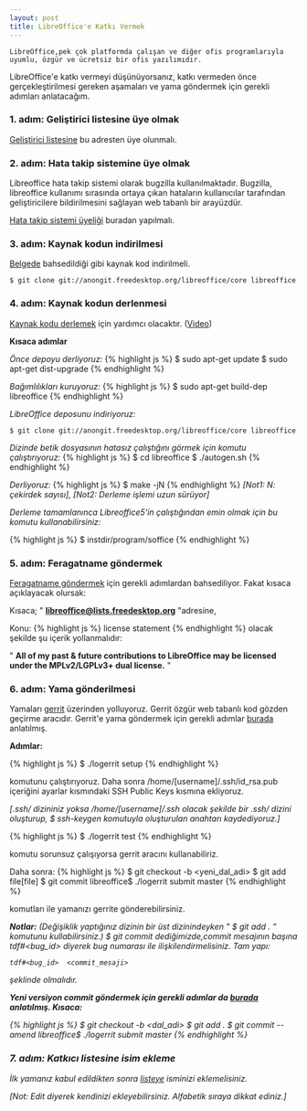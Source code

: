 ```yaml
---
layout: post
title: LibreOffice'e Katkı Vermek
---
```

	LibreOffice,pek çok platformda çalışan ve diğer ofis programlarıyla uyumlu, özgür ve ücretsiz bir ofis yazılımıdır.

LibreOffice'e katkı vermeyi düşünüyorsanız, katkı vermeden önce gerçekleştirilmesi gereken aşamaları ve yama göndermek için gerekli adımları anlatacağım.

### 1. adım: Geliştirici listesine üye olmak
	
[Geliştirici listesine](http://lists.freedesktop.org/mailman/listinfo/libreoffice) bu adresten üye olunmalı.

### 2. adım: Hata takip sistemine üye olmak

Libreoffice hata takip sistemi olarak bugzilla kullanılmaktadır. Bugzilla, libreoffice kullanımı sırasında ortaya çıkan hataların kullanıcılar tarafından geliştiricilere bildirilmesini sağlayan web tabanlı bir arayüzdür.

[Hata takip sistemi üyeliği](https://bugs.documentfoundation.org/) buradan yapılmalı.

### 3. adım: Kaynak kodun indirilmesi

[Belgede](https://bugs.documentfoundation.org/) bahsedildiği gibi kaynak kod indirilmeli.


	$ git clone git://anongit.freedesktop.org/libreoffice/core libreoffice


### 4. adım: Kaynak kodun derlenmesi

[Kaynak kodu derlemek](https://wiki.documentfoundation.org/Development/BuildingOnLinux) için yardımcı olacaktır. ([Video](https://www.youtube.com/watch?v=2gIqOOajdYQ&hd=1))

<b>Kısaca adımlar</b>

<i>Önce depoyu derliyoruz: </i>
{% highlight js %}
 $ sudo apt-get update
 $ sudo apt-get dist-upgrade
{% endhighlight %}

<i>Bağımlılıkları kuruyoruz:</i>
{% highlight js %}
 $ sudo apt-get build-dep libreoffice
{% endhighlight %}

<i>LibreOffice deposunu indiriyoruz:</i>
	
 	$ git clone git://anongit.freedesktop.org/libreoffice/core libreoffice
	

<i>Dizinde betik dosyasının hatasız çalıştığını görmek için komutu çalıştırıyoruz:</i>
{% highlight js %}
 $ cd libreoffice
 $ ./autogen.sh
{% endhighlight %}

<i>Derliyoruz:</i>
{% highlight js %}
 $ make -jN 
{% endhighlight %}
<i>[Not1: N: çekirdek sayısı], [Not2: Derleme işlemi uzun sürüyor]</i>

<i>Derleme tamamlanınca Libreoffice5'in çalıştığından emin olmak için bu komutu kullanabilirsiniz:</i>

{% highlight js %}
 $ instdir/program/soffice 
{% endhighlight %}

### 5. adım: Feragatname göndermek

[Feragatname göndermek](https://wiki.documentfoundation.org/index.php?title=Development/Developers&oldid=117013) için gerekli adımlardan bahsediliyor. Fakat kısaca açıklayacak olursak:

Kısaca; " <b>libreoffice@lists.freedesktop.org</b> "adresine,

Konu:
{% highlight js %}
 <your name> license statement
{% endhighlight %}
olacak şekilde şu içerik yollanmalıdır:

"
 <b>All of my past & future contributions to LibreOffice may be licensed under the MPLv2/LGPLv3+ dual license.</b>
" 


###  6. adım: Yama gönderilmesi

Yamaları  [gerrit](https://gerrit.libreoffice.org/#/q/status:open) üzerinden yolluyoruz. Gerrit özgür web tabanlı kod gözden geçirme aracıdır. Gerrit'e yama göndermek için gerekli adımlar [burada](https://wiki.documentfoundation.org/Development/gerrit) anlatılmış.

<b>Adımlar:</b>

{% highlight js %}
 $ ./logerrit setup 
{% endhighlight %}

komutunu çalıştırıyoruz. Daha sonra /home/[username]/.ssh/id_rsa.pub içeriğini ayarlar kısmındaki SSH Public Keys kısmına ekliyoruz.

<i>[.ssh/ dizininiz yoksa /home/[username]/.ssh olacak şekilde bir .ssh/ dizini oluşturup,      $ ssh-keygen komutuyla oluşturulan anahtarı kaydediyoruz.]</i>

{% highlight js %}
 $ ./logerrit test 
{% endhighlight %}

komutu sorunsuz çalışıyorsa gerrit aracını kullanabiliriz.

Daha sonra:
{% highlight js %}
 $ git checkout -b <yeni_dal_adi>
 $ git add file[file]
 $ git commit 
 libreoffice$ ./logerrit submit master 
{% endhighlight %}

komutları ile yamanızı gerrite gönderebilirsiniz.

<i><b>Notlar:</b></i>
<i>(Değişiklik yaptığınız dizinin bir üst dizinindeyken " $ git add . " komutunu kullabilirsiniz.)</i>
<i>$ git commit dediğimizde,commit mesajının başına tdf#<bug_id> diyerek bug numarası ile ilişkilendirmelisiniz. Tam yapı:

	tdf#<bug_id>  <commit_mesaji>

<i>şeklinde olmalıdır.</i>

<b>Yeni versiyon commit göndermek için gerekli adımlar da [burada](https://wiki.documentfoundation.org/Development/gerrit/SubmitPatch) anlatılmış. Kısaca:</b>

{% highlight js %}
 $ git checkout -b <dal_adi>
 $ git add .
 $ git commit --amend
 libreoffice$ ./logerrit submit master 
{% endhighlight %}


### 7. adım: Katkıcı listesine isim ekleme

İlk yamanız kabul edildikten sonra [listeye](https://wiki.documentfoundation.org/index.php?title=Development/Developers) isminizi eklemelisiniz.

<i>[Not: Edit diyerek kendinizi ekleyebilirsiniz. Alfabetik sıraya dikkat ediniz.]</i>











